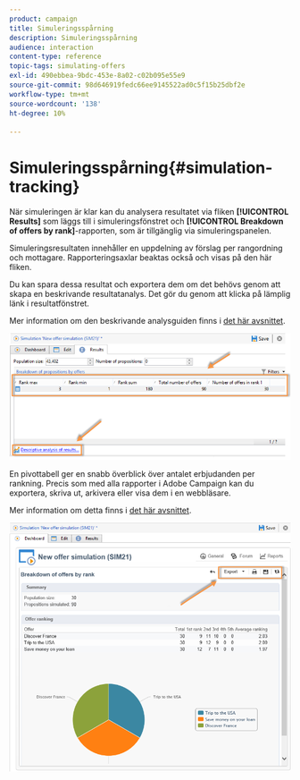 ```yaml
---
product: campaign
title: Simuleringsspårning
description: Simuleringsspårning
audience: interaction
content-type: reference
topic-tags: simulating-offers
exl-id: 490ebbea-9bdc-453e-8a02-c02b095e55e9
source-git-commit: 98d646919fedc66ee9145522ad0c5f15b25dbf2e
workflow-type: tm+mt
source-wordcount: '138'
ht-degree: 10%

---
```


# Simuleringsspårning{#simulation-tracking}

När simuleringen är klar kan du analysera resultatet via fliken **[!UICONTROL Results]** som läggs till i simuleringsfönstret och **[!UICONTROL Breakdown of offers by rank]**-rapporten, som är tillgänglig via simuleringspanelen.

Simuleringsresultaten innehåller en uppdelning av förslag per rangordning och mottagare. Rapporteringsaxlar beaktas också och visas på den här fliken.

Du kan spara dessa resultat och exportera dem om det behövs genom att skapa en beskrivande resultatanalys. Det gör du genom att klicka på lämplig länk i resultatfönstret.

Mer information om den beskrivande analysguiden finns i [det här avsnittet](../../reporting/using/about-descriptive-analysis.md).

![](assets/offer_simulation_012.png)

En pivottabell ger en snabb överblick över antalet erbjudanden per rankning. Precis som med alla rapporter i Adobe Campaign kan du exportera, skriva ut, arkivera eller visa dem i en webbläsare.

Mer information om detta finns i [det här avsnittet](../../reporting/using/actions-on-reports.md).

![](assets/offer_simulation_013.png)
